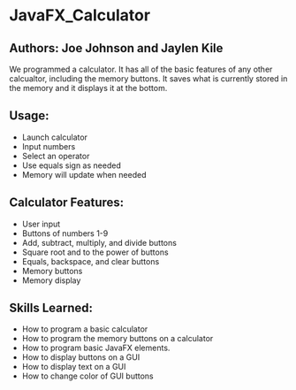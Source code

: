 # JavaFX_Calculator

## Authors: Joe Johnson and Jaylen Kile

We programmed a calculator. It has all of the basic features of any other calcualtor, including the memory buttons. It saves what is currently stored in the memory and it displays it at the bottom. 

## Usage:
* Launch calculator
* Input numbers
* Select an operator
* Use equals sign as needed
* Memory will update when needed

## Calculator Features:
* User input
* Buttons of numbers 1-9
* Add, subtract, multiply, and divide buttons
* Square root and to the power of buttons
* Equals, backspace, and clear buttons
* Memory buttons
* Memory display

## Skills Learned:
* How to program a basic calculator
* How to program the memory buttons on a calculator
* How to program basic JavaFX elements.
* How to display buttons on a GUI
* How to display text on a GUI
* How to change color of GUI buttons 

